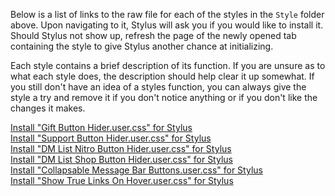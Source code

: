 Below is a list of links to the raw file for each of the styles in the `Style` folder above. Upon navigating to it, Stylus will ask you if you would like to install it. Should Stylus not show up, refresh the page of the newly opened tab containing the style to give Stylus another chance at initializing.

Each style contains a brief description of its function. If you are unsure as to what each style does, the description should help clear it up somewhat. If you still don't have an idea of a styles function, you can always give the style a try and remove it if you don't notice anything or if you don't like the changes it makes.

[Install "Gift Button Hider.user.css" for Stylus](https://github.com/NeoNyaa/CSS-Tweaks/raw/main/Discord/Stylus/Style/Gift%20Button%20Hider.user.css)  
[Install "Support Button Hider.user.css" for Stylus](https://github.com/NeoNyaa/CSS-Tweaks/raw/main/Discord/Stylus/Style/Support%20Button%20Hider.user.css)  
[Install "DM List Nitro Button Hider.user.css" for Stylus](https://github.com/NeoNyaa/CSS-Tweaks/raw/main/Discord/Stylus/Style/DM%20List%20Nitro%20Button%20Hider.user.css)  
[Install "DM List Shop Button Hider.user.css" for Stylus](https://github.com/NeoNyaa/CSS-Tweaks/raw/main/Discord/Stylus/Style/DM%20List%20Shop%20Button%20Hider.user.css)  
[Install "Collapsable Message Bar Buttons.user.css" for Stylus](https://github.com/NeoNyaa/CSS-Tweaks/raw/main/Discord/Stylus/Style/Collapsable%20Message%20Bar%20Buttons.user.css)  
[Install "Show True Links On Hover.user.css" for Stylus](https://github.com/NeoNyaa/CSS-Tweaks/raw/main/Discord/Stylus/Style/Show%20True%20Links%20On%20Hover.user.css)
